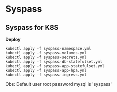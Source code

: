 # Syspass

## Syspass for K8S

 
 **Deploy**
 

    kubectl apply -f syspass-namespace.yml
    kubectl apply -f syspass-volumes.yml
    kubectl apply -f syspass-secrets.yml
    kubectl apply -f syspass-db-statefulset.yml 
    kubectl apply -f syspass-app-statefulset.yml
    kubectl apply -f syspass-app-hpa.yml 
    kubectl apply -f syspass-ingress.yml

Obs: Default  user root password mysql is 'syspass'
 
